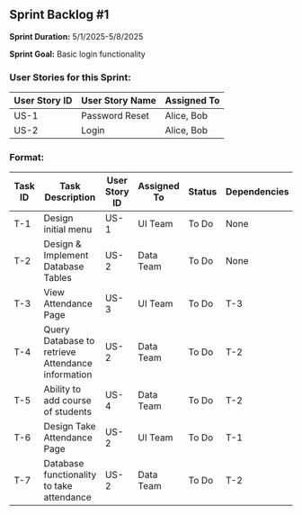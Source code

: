 ## Sprint Backlog #1 

**Sprint Duration:** 5/1/2025-5/8/2025

**Sprint Goal:** Basic login functionality

### User Stories for this Sprint:
| User Story ID  | User Story Name | Assigned To |
|----------------|-----------------|-------------|
| US-1           | Password Reset  |  Alice, Bob |
| US-2           | Login           |  Alice, Bob |

### Format:
| Task ID | Task Description | User Story ID | Assigned To | Status | Dependencies |
|---------|------------------|---------------|-------------|--------|--------------|
| T-1 | Design initial menu | US-1 | UI Team | To Do | None |
| T-2 | Design & Implement Database Tables | US-2 | Data Team | To Do | None |
| T-3 | View Attendance Page | US-3 | UI Team | To Do | T-3 |
| T-4 | Query Database to retrieve Attendance information | US-2 | Data Team | To Do | T-2 |
| T-5 | Ability to add course of students | US-4 | Data Team | To Do | T-2 | 
| T-6 | Design Take Attendance Page | US-2 | UI Team | To Do | T-1 |
| T-7 | Database functionality to take attendance | US-2 | Data Team | To Do | T-2 |
